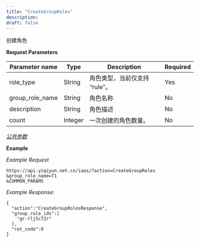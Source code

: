 ```yaml
---
title: "CreateGroupRoles"
description: 
draft: false
---
```




创建角色

**Request Parameters**

| Parameter name | Type | Description | Required |
| --- | --- | --- | --- |
| role_type | String | 角色类型，当前仅支持 “rule”。 | Yes |
| group_role_name | String | 角色名称 | No |
| description | String | 角色描述 | No |
| count | Integer | 一次创建的角色数量。 | No |

[_公共参数_](../../../parameters/)

**Example**

_Example Request_

```
https://api.yiqiyun.net.cn/iaas/?action=CreateGroupRoles
&group_role_name=T1
&COMMON_PARAMS
```

_Example Response_:

```
{
  "action":"CreateGroupRolesResponse",
  "group_role_ids":[
    "gr-rlj5c72r"
  ],
  "ret_code":0
}
```
